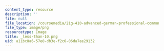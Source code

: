 ```yaml
---
content_type: resource
description: ''
file: null
file_location: /coursemedia/21g-410-advanced-german-professional-communication-spring-2017/a11bc8a657e8db3ef2c606da7ee29132_less-than-10.png
file_type: image/png
resourcetype: Image
title: _less-than-10.png
uid: a11bc8a6-57e8-db3e-f2c6-06da7ee29132
---
```


